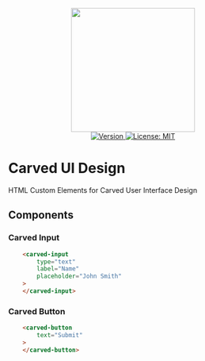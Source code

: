 <p align="center">
    <img src="https://raw.githubusercontent.com/plurid/carved-html/master/docs/images/identity/carved-logo.png" height="250px">
    <br />
    <a target="_blank" href="https://www.npmjs.com/package/carved-html">
        <img src="https://img.shields.io/npm/v/carved-html.svg?logo=npm&colorB=1380C3&style=for-the-badge" alt="Version">
    </a>
    <a target="_blank" href="https://github.com/plurid/carved-html/blob/master/LICENSE">
        <img src="https://img.shields.io/badge/license-MIT-blue.svg?colorB=1380C3&style=for-the-badge" alt="License: MIT">
    </a>
</p>



# Carved UI Design

HTML Custom Elements for Carved User Interface Design



## Components

### Carved Input

``` html
    <carved-input
        type="text"
        label="Name"
        placeholder="John Smith"
    >
    </carved-input>
```


### Carved Button

``` html
    <carved-button
        text="Submit"
    >
    </carved-button>
```
